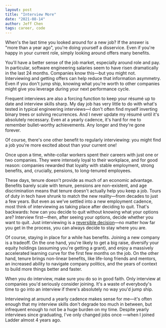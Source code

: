 ```yaml
---
layout: post
title: "Interview More"
date: "2021-08-14"
author: Jeff Chen
tags: career, code
---
```


When's the last time you looked around for a new job? If the answer is "more than a year ago", you're doing yourself a disservice. Even if you're happy in your current role, simply looking around offers many benefits. 

You'll have a better sense of the job market, especially around role and pay. In particular, software engineering salaries seem to have risen dramatically in the last 24 months. Companies know this—but you might not. Interviewing and getting offers can help reduce that information asymmetry. Even if you don't jump ship, knowing what you're worth to other companies might give you leverage during your next performance cycle.

Frequent interviews are also a forcing function to keep your résumé up to date and interview skills sharp. My day job has very little to do with what's tested in typical engineering interviews—I don't often find myself inverting binary trees or solving recurrences. And I never update my résumé until it's absolutely necessary. Even at a yearly cadence, it's hard for me to remember bullet-worthy achievements. Any longer and they're gone forever.

Of course, there's one other benefit to regularly interviewing: you might find a job you're more excited about than your current one!

Once upon a time, white-collar workers spent their careers with just one or two companies. They were intensely loyal to their workplace, and for good reason: companies rewarded that loyalty with stable employment, strong benefits, and, crucially, pensions, to long-tenured employees.

These days, tenure doesn't provide as much of an economic advantage. Benefits barely scale with tenure, pensions are non-existent, and age discrimination means that tenure doesn't actually help you keep a job. Tours of duty in tech have shrunk to match the new reality—from decades to just a few years. But even as we've settled into a new employment cadence, most think of interviewing as taking place after deciding to quit. That's backwards: how can you decide to quit without knowing what your options are? Interview first—then, after seeing your options, decide whether you want to quit. Just interviewing is a [reversible decision](https://jeffchen.dev/posts/Most-Decisions-Are-Reversible/)—no matter how far you get in the process, you can always decide to stay where you are. 

Of course, staying in place for a while has benefits. Joining a new company is a tradeoff. On the one hand, you're likely to get a big raise, diversify your equity holdings (assuming you're getting a grant), and enjoy a massively accelerated learning curve for the first few months on the job. On the other hand, tenure brings non-linear benefits, like life-long friends and mentors, an increased ability to navigate company politics, and the years of context to build more things better and faster.

When you do interview, make sure you do so in good faith. Only interview at companies you'd seriously consider joining. It's a waste of everybody's time to go into an interview if there's absolutely no way you'd jump ship.

Interviewing at around a yearly cadence makes sense for me—it's often enough that my interview skills don't degrade too much in between, but infrequent enough to not be a huge burden on my time. Despite yearly interviews since graduating, I've only changed jobs once —when I joined Ladder almost 4 years ago.